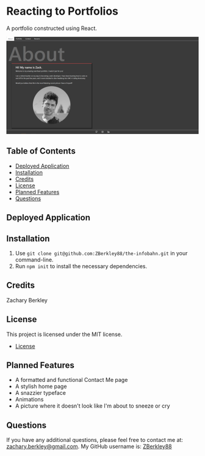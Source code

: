 ﻿# Reacting to Portfolios

A portfolio constructed using React. 

![Screenshot](https://github.com/ZBerkley88/reacting-to-ducklings/blob/main/public/Screenshot%202023-02-14%20224937.png)


## Table of Contents
- [Deployed Application](#deployed-application)
- [Installation](#installation)
- [Credits](#credits)
- [License](#license)
- [Planned Features](#planned-features)
- [Questions](#questions)

## Deployed Application


## Installation
1. Use `git clone git@github.com:ZBerkley88/the-infobahn.git` in your command-line.
2. Run `npm init` to install the necessary dependencies.


## Credits

Zachary Berkley

## License

This project is licensed under the MIT license.

* [License](#license)

## Planned Features
- A formatted and functional Contact Me page
- A stylish home page
- A snazzier typeface
- Animations
- A picture where it doesn't look like I'm about to sneeze or cry

## Questions

If you have any additional questions, please feel free to contact me at: zachary.berkley@gmail.com. My GitHub username is:
[ZBerkley88](https://github.com/ZBerkley88)

